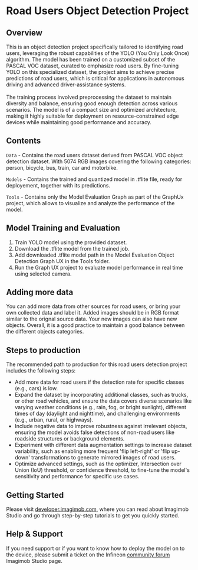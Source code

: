﻿# Road Users Object Detection Project

## Overview

This is an object detection project specifically tailored to identifying road users, leveraging the robust capabilities of the YOLO (You Only Look Once) algorithm. The model has been trained on a customized subset of the PASCAL VOC dataset, curated to emphasize road users. By fine-tuning YOLO on this specialized dataset, the project aims to achieve precise predictions of road users, which is critical for 
applications in autonomous driving and advanced driver-assistance systems. \
 \
The training process involved preprocessing the dataset to maintain diversity and balance, ensuring good enough detection across various scenarios. The model is of a compact size and optimized architecture, making it highly suitable for deployment on resource-constrained edge devices while maintaining good performance and accuracy. 

## Contents

`Data` 	- Contains the road users dataset derived from PASCAL VOC object detection dataset. With 5074 RGB images covering the following categories: person, bicycle, bus, train, car and motorbike.   

`Models` - Contains the trained and quantized model in .tflite file, ready for deployement, together with its predictions.

`Tools`	-  Contains only the Model Evaluation Graph as part of the GraphUx project, which allows to visualize and analyze the performance of the model.

## Model Training and Evaluation
 
1. Train YOLO model using the provided dataset.
2. Download the .tflite model from the trained job.
3. Add downloaded .tflite model path in the Model Evaluation Object Detection Graph UX in the Tools folder.
4. Run the Graph UX project to evaluate model performance in real time using selected camera.


## Adding more data

You can add more data from other sources for road users, or bring your own collected data and label it. Added images should be in RGB format similar to the orignal source data. Your new images can also have new objects. Overall, it is a good practice to maintain a good balance between the different objects categories.

## Steps to production

The recommended path to production for this road users detection project includes the following steps:  
- Add more data for road users if the detection rate for specific classes (e.g., cars) is low.
- Expand the dataset by incorporating additional classes, such as trucks, or other road vehicles, and ensure the data covers diverse scenarios like varying weather conditions (e.g., rain, fog, or bright sunlight), different times of day (daylight and nighttime), and challenging environments (e.g., urban, rural, or highways).
- Include negative data to improve robustness against irrelevant objects, ensuring the model avoids false detections of non-road users like roadside structures or background elements.
- Experiment with different data augmentation settings to increase dataset variability, such as enabling more frequent 'flip left-right' or 'flip up-down' transformations to generate mirrored images of road users.
- Optimize advanced settings, such as the optimizer, Intersection over Union (IoU) threshold, or confidence threshold, to fine-tune the model's sensitivity and performance for specific use cases.

## Getting Started

Please visit [developer.imagimob.com](https://developer.imagimob.com), where you can read about Imagimob Studio and go through step-by-step tutorials to get you quickly started.

## Help & Support

If you need support or if you want to know how to deploy the model on to the device, please submit a ticket on the Infineon [community forum ](https://community.infineon.com/t5/Imagimob/bd-p/Imagimob/page/1) Imagimob Studio page.